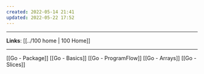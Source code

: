 ```yaml
---
created: 2022-05-14 21:41
updated: 2022-05-22 17:52
---
```

---
**Links**: [[../100 home | 100 Home]]

---
[[Go - Package]]
[[Go - Basics]]
[[Go - ProgramFlow]]
[[Go - Arrays]]
[[Go - Slices]]